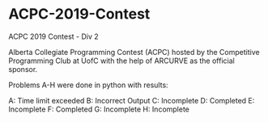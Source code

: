 # ACPC-2019-Contest
ACPC 2019 Contest - Div 2 

Alberta Collegiate Programming Contest (ACPC) hosted by the Competitive Programming Club at UofC with the help of ARCURVE as the official sponsor. 

Problems A-H were done in python with results:

A: Time limit exceeded
B: Incorrect Output
C: Incomplete
D: Completed
E: Incomplete
F: Completed
G: Incomplete
H: Incomplete
